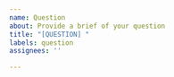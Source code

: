 ```yaml
---
name: Question
about: Provide a brief of your question
title: "[QUESTION] "
labels: question
assignees: ''

---
```



